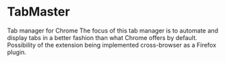 # TabMaster
Tab manager for Chrome
The focus of this tab manager is to automate and display tabs in a better fashion than what Chrome offers by default.
Possibility of the extension being implemented cross-browser as a Firefox plugin.
